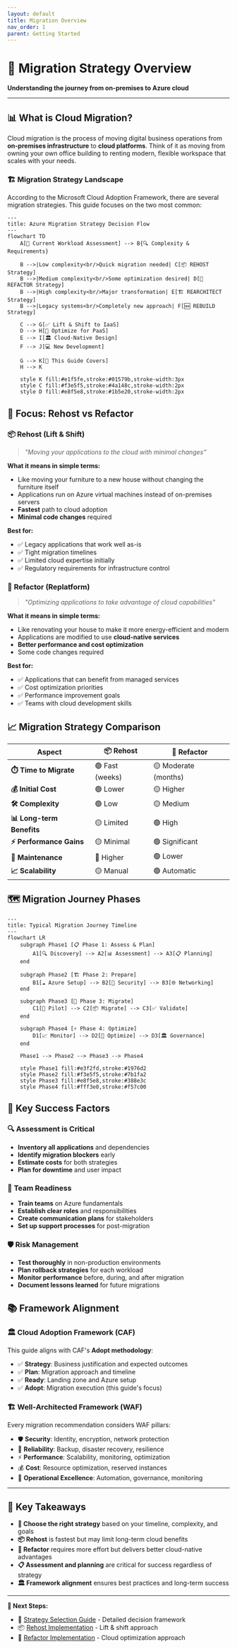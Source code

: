 ```yaml
---
layout: default
title: Migration Overview
nav_order: 1
parent: Getting Started
---
```


# 🎯 Migration Strategy Overview

**Understanding the journey from on-premises to Azure cloud**

---

## 📊 What is Cloud Migration?

Cloud migration is the process of moving digital business operations from **on-premises infrastructure** to **cloud platforms**. Think of it as moving from owning your own office building to renting modern, flexible workspace that scales with your needs.

### 🏗️ Migration Strategy Landscape

According to the Microsoft Cloud Adoption Framework, there are several migration strategies. This guide focuses on the two most common:

```mermaid
---
title: Azure Migration Strategy Decision Flow
---
flowchart TD
    A[🏢 Current Workload Assessment] --> B{🔍 Complexity & Requirements}
    
    B -->|Low complexity<br/>Quick migration needed| C[📦 REHOST Strategy]
    B -->|Medium complexity<br/>Some optimization desired| D[🔄 REFACTOR Strategy]
    B -->|High complexity<br/>Major transformation| E[🏗️ REARCHITECT Strategy]
    B -->|Legacy systems<br/>Completely new approach| F[🆕 REBUILD Strategy]
    
    C --> G[✅ Lift & Shift to IaaS]
    D --> H[🔧 Optimize for PaaS]
    E --> I[🏛️ Cloud-Native Design]
    F --> J[💻 New Development]
    
    G --> K[🎯 This Guide Covers]
    H --> K
    
    style K fill:#e1f5fe,stroke:#01579b,stroke-width:3px
    style C fill:#f3e5f5,stroke:#4a148c,stroke-width:2px
    style D fill:#e8f5e8,stroke:#1b5e20,stroke-width:2px
```

## 🎯 Focus: Rehost vs Refactor

### 📦 **Rehost (Lift & Shift)**
> *"Moving your applications to the cloud with minimal changes"*

**What it means in simple terms:**
- Like moving your furniture to a new house without changing the furniture itself
- Applications run on Azure virtual machines instead of on-premises servers
- **Fastest** path to cloud adoption
- **Minimal code changes** required

**Best for:**
- ✅ Legacy applications that work well as-is
- ✅ Tight migration timelines
- ✅ Limited cloud expertise initially
- ✅ Regulatory requirements for infrastructure control

### 🔄 **Refactor (Replatform)**
> *"Optimizing applications to take advantage of cloud capabilities"*

**What it means in simple terms:**
- Like renovating your house to make it more energy-efficient and modern
- Applications are modified to use **cloud-native services**
- **Better performance and cost optimization**
- Some code changes required

**Best for:**
- ✅ Applications that can benefit from managed services
- ✅ Cost optimization priorities
- ✅ Performance improvement goals
- ✅ Teams with cloud development skills

## 📈 Migration Strategy Comparison

| Aspect | 📦 Rehost | 🔄 Refactor |
|--------|-----------|-------------|
| **⏱️ Time to Migrate** | 🟢 Fast (weeks) | 🟡 Moderate (months) |
| **💰 Initial Cost** | 🟢 Lower | 🟡 Higher |
| **🛠️ Complexity** | 🟢 Low | 🟡 Medium |
| **📊 Long-term Benefits** | 🟡 Limited | 🟢 High |
| **⚡ Performance Gains** | 🟡 Minimal | 🟢 Significant |
| **🔧 Maintenance** | 🔴 Higher | 🟢 Lower |
| **📈 Scalability** | 🟡 Manual | 🟢 Automatic |

## 🗺️ Migration Journey Phases

```mermaid
---
title: Typical Migration Journey Timeline
---
flowchart LR
    subgraph Phase1 [📋 Phase 1: Assess & Plan]
        A1[🔍 Discovery] --> A2[📊 Assessment] --> A3[📋 Planning]
    end
    
    subgraph Phase2 [🏗️ Phase 2: Prepare]
        B1[☁️ Azure Setup] --> B2[🔐 Security] --> B3[🌐 Networking]
    end
    
    subgraph Phase3 [🚀 Phase 3: Migrate]
        C1[🧪 Pilot] --> C2[📦 Migrate] --> C3[✅ Validate]
    end
    
    subgraph Phase4 [⚡ Phase 4: Optimize]
        D1[📈 Monitor] --> D2[🔧 Optimize] --> D3[🏛️ Governance]
    end
    
    Phase1 --> Phase2 --> Phase3 --> Phase4
    
    style Phase1 fill:#e3f2fd,stroke:#1976d2
    style Phase2 fill:#f3e5f5,stroke:#7b1fa2
    style Phase3 fill:#e8f5e8,stroke:#388e3c
    style Phase4 fill:#fff3e0,stroke:#f57c00
```

## 🎯 Key Success Factors

### 🔍 **Assessment is Critical**
- **Inventory all applications** and dependencies
- **Identify migration blockers** early
- **Estimate costs** for both strategies
- **Plan for downtime** and user impact

### 👥 **Team Readiness**
- **Train teams** on Azure fundamentals
- **Establish clear roles** and responsibilities
- **Create communication plans** for stakeholders
- **Set up support processes** for post-migration

### 🛡️ **Risk Management**
- **Test thoroughly** in non-production environments
- **Plan rollback strategies** for each workload
- **Monitor performance** before, during, and after migration
- **Document lessons learned** for future migrations

## 📚 Framework Alignment

### 🏛️ **Cloud Adoption Framework (CAF)**
This guide aligns with CAF's **Adopt methodology**:
- ✅ **Strategy**: Business justification and expected outcomes
- ✅ **Plan**: Migration approach and timeline
- ✅ **Ready**: Landing zone and Azure setup
- ✅ **Adopt**: Migration execution (this guide's focus)

### 🏗️ **Well-Architected Framework (WAF)**
Every migration recommendation considers WAF pillars:
- 🛡️ **Security**: Identity, encryption, network protection
- 🔄 **Reliability**: Backup, disaster recovery, resilience
- ⚡ **Performance**: Scalability, monitoring, optimization
- 💰 **Cost**: Resource optimization, reserved instances
- 🎯 **Operational Excellence**: Automation, governance, monitoring

---

## 🎯 Key Takeaways

- **🎯 Choose the right strategy** based on your timeline, complexity, and goals
- **📦 Rehost** is fastest but may limit long-term cloud benefits
- **🔄 Refactor** requires more effort but delivers better cloud-native advantages
- **📋 Assessment and planning** are critical for success regardless of strategy
- **🏛️ Framework alignment** ensures best practices and long-term success

---

**📖 Next Steps:**
- 🔗 [Strategy Selection Guide](../01-getting-started/strategy-selection.md) - Detailed decision framework
- 📦 [Rehost Implementation](../02-rehost/overview.md) - Lift & shift approach
- 🔄 [Refactor Implementation](../03-refactor/overview.md) - Cloud optimization approach
